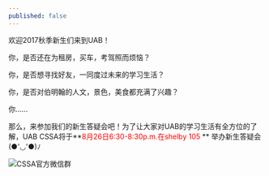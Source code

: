 ```yaml
---
published: false
---
```

欢迎2017秋季新生们来到UAB！

你，是否还在为租房，买车，考驾照而烦恼？

你，是否想寻找好友，一同度过未来的学习生活？

你，是否对伯明翰的人文，景色，美食都充满了兴趣？

你……

那么，来参加我们的新生答疑会吧！为了让大家对UAB的学习生活有全方位的了解，UAB CSSA将于**<font color="red">8月26日6:30-8:30p.m.在shelby 105 </font>** 举办新生答疑会(●'◡'●)ﾉ

![CSSA官方微信群](http://i.imgur.com/PKL3Eqv.jpg)
